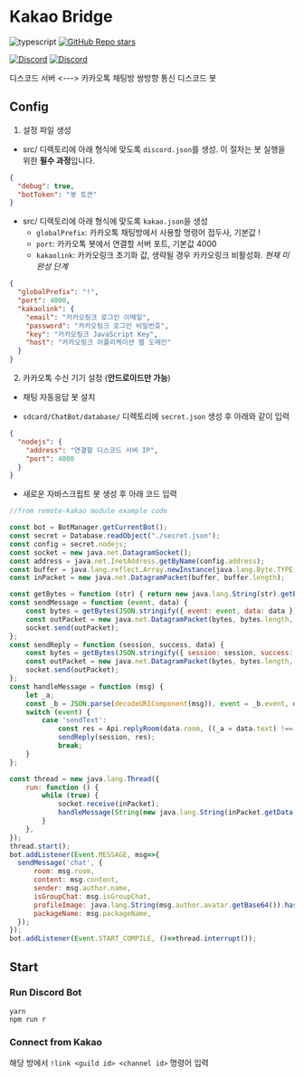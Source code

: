 # Kakao Bridge
![typescript](https://img.shields.io/badge/TypeScript-3178C6?style=flat-square&logo=TypeScript&logoColor=white)
[![GitHub Repo stars](https://img.shields.io/github/stars/sharlottes/kakaobridge?label=Please%20star%20me%21&style=social)](https://github.com/sharlottes/kakaobridge/stargazers)

[![Discord](https://img.shields.io/discord/704355237246402721.svg?logo=discord&logoColor=white&logoWidth=20&labelColor=7289DA&label=_de_Discord)](https://discord.gg/RCCVQFW)
[![Discord](https://img.shields.io/discord/715883181215055874.svg?logo=discord&logoColor=white&logoWidth=20&labelColor=7289DA&label=my_Discord)](https://discord.gg/cGVae6gwdW)


디스코드 서버 <---> 카카오톡 채팅방 쌍방향 통신 디스코드 봇

## Config
1. 설정 파일 생성
+ src/ 디렉토리에 아래 형식에 맞도록 `discord.json`를 생성. 이 절차는 봇 실행을 위한 **필수 과정**입니다.
```json
{
  "debug": true,
  "botToken": "봇 토큰"
}
```
+ src/ 디렉토리에 아래 형식에 맞도록 `kakao.json`을 생성
  + `globalPrefix`: 카카오톡 채팅방에서 사용할 명령어 접두사, 기본값 !
  + `port`: 카카오톡 봇에서 연결할 서버 포트, 기본값 4000
  + `kakaolink`: 카카오링크 초기화 값, 생략될 경우 카카오링크 비활성화. *현재 미완성 단계*
```json
{
  "globalPrefix": "!",
  "port": 4000,
  "kakaolink": {
    "email": "카카오링크 로그인 이메일",
    "password": "카카오링크 로그인 비밀번호",
    "key": "카카오링크 JavaScript Key",
    "host": "카카오링크 어플리케이션 웹 도메인"
  }
}

```
2. 카카오톡 수신 기기 설정 (**안드로이드만 가능**)
+ 채팅 자동응답 봇 설치

+ `sdcard/ChatBot/database/` 디렉토리에 `secret.json` 생성 후 아래와 같이 입력
```json
{
  "nodejs": {
    "address": "연결할 디스코드 서버 IP",
    "port": 4000
  }
}
```

+ 새로운 자바스크립트 봇 생성 후 아래 코드 입력
```js
//from remote-kakao module example code

const bot = BotManager.getCurrentBot();
const secret = Database.readObject("./secret.json");
const config = secret.nodejs;
const socket = new java.net.DatagramSocket();
const address = java.net.InetAddress.getByName(config.address);
const buffer = java.lang.reflect.Array.newInstance(java.lang.Byte.TYPE, 65535);
const inPacket = new java.net.DatagramPacket(buffer, buffer.length);

const getBytes = function (str) { return new java.lang.String(str).getBytes(); };
const sendMessage = function (event, data) {
    const bytes = getBytes(JSON.stringify({ event: event, data: data }));
    const outPacket = new java.net.DatagramPacket(bytes, bytes.length, address, config.port);
    socket.send(outPacket);
};
const sendReply = function (session, success, data) {
    const bytes = getBytes(JSON.stringify({ session: session, success: success, data: data }));
    const outPacket = new java.net.DatagramPacket(bytes, bytes.length, address, config.port);
    socket.send(outPacket);
};
const handleMessage = function (msg) {
    let _a;
    const _b = JSON.parse(decodeURIComponent(msg)), event = _b.event, data = _b.data, session = _b.session;
    switch (event) {
        case 'sendText':
            const res = Api.replyRoom(data.room, ((_a = data.text) !== null && _a !== void 0 ? _a : '').toString());
            sendReply(session, res);
            break;
    }
};

const thread = new java.lang.Thread({
    run: function () {
        while (true) {
            socket.receive(inPacket);
            handleMessage(String(new java.lang.String(inPacket.getData(), inPacket.getOffset(), inPacket.getLength())));
        }
    },
});
thread.start();
bot.addListener(Event.MESSAGE, msg=>{
  sendMessage('chat', {
      room: msg.room,
      content: msg.content,
      sender: msg.author.name,
      isGroupChat: msg.isGroupChat,
      profileImage: java.lang.String(msg.author.avatar.getBase64()).hashCode(),
      packageName: msg.packageName,
  });
});
bot.addListener(Event.START_COMPILE, ()=>thread.interrupt());
```

## Start

### Run Discord Bot
```
yarn
npm run r
```

### Connect from Kakao
해당 방에서 `!link <guild id> <channel id>` 명령어 입력